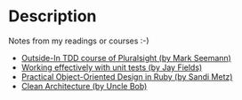 # Description
Notes from my readings or courses :-)

* [Outside-In TDD course of Pluralsight (by Mark Seemann)](outside-in-tdd-pluralsight.md)
* [Working effectively with unit tests (by Jay Fields)](working-effectively-with-unit-tests.md)
* [Practical Object-Oriented Design in Ruby (by Sandi Metz)](practical-object-oriented-design-in-ruby.md)
* [Clean Architecture (by Uncle Bob)](clean-architecture.md)
